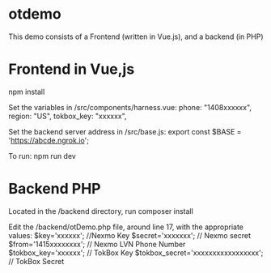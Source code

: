 # otdemo

This demo consists of a Frontend (written in Vue.js), and a backend (in PHP)

# Frontend in Vue,js

npm install

Set the variables in /src/components/harness.vue:
        phone: "1408xxxxxx",
        region: "US",
        tokbox_key: "xxxxxx",

Set the backend server address in /src/base.js:
        export const $BASE = 'https://abcde.ngrok.io';

To run:
   npm run dev

# Backend PHP

Located in the /backend directory, run
   composer install

Edit the /backend/otDemo.php file, around line 17, with the appropriate values:
$key='xxxxxx';  //Nexmo Key
$secret='xxxxxxx';  // Nexmo secret
$from='1415xxxxxxxx'; // Nexmo LVN Phone Number
$tokbox_key='xxxxxx'; // TokBox Key
$tokbox_secret='xxxxxxxxxxxxxxxxx';  // TokBox Secret


